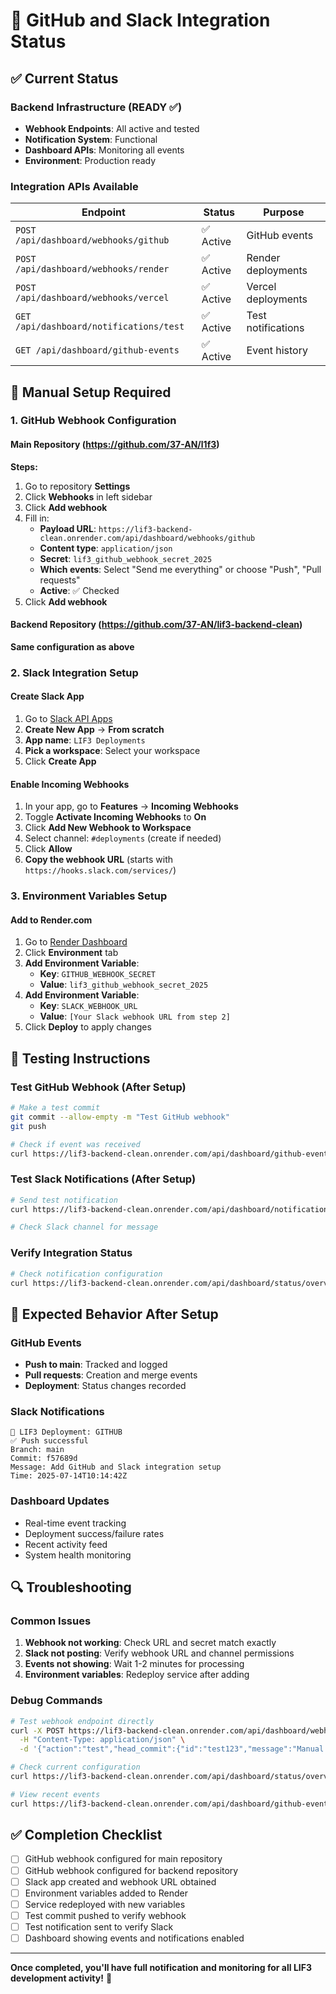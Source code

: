 # 🚀 GitHub and Slack Integration Status

## ✅ Current Status

### Backend Infrastructure (READY ✅)
- **Webhook Endpoints**: All active and tested
- **Notification System**: Functional
- **Dashboard APIs**: Monitoring all events
- **Environment**: Production ready

### Integration APIs Available
| Endpoint | Status | Purpose |
|----------|--------|---------|
| `POST /api/dashboard/webhooks/github` | ✅ Active | GitHub events |
| `POST /api/dashboard/webhooks/render` | ✅ Active | Render deployments |
| `POST /api/dashboard/webhooks/vercel` | ✅ Active | Vercel deployments |
| `GET /api/dashboard/notifications/test` | ✅ Active | Test notifications |
| `GET /api/dashboard/github-events` | ✅ Active | Event history |

## 🔧 Manual Setup Required

### 1. GitHub Webhook Configuration

#### Main Repository (https://github.com/37-AN/l1f3)
**Steps:**
1. Go to repository **Settings**
2. Click **Webhooks** in left sidebar
3. Click **Add webhook**
4. Fill in:
   - **Payload URL**: `https://lif3-backend-clean.onrender.com/api/dashboard/webhooks/github`
   - **Content type**: `application/json`
   - **Secret**: `lif3_github_webhook_secret_2025`
   - **Which events**: Select "Send me everything" or choose "Push", "Pull requests"
   - **Active**: ✅ Checked
5. Click **Add webhook**

#### Backend Repository (https://github.com/37-AN/lif3-backend-clean)
**Same configuration as above**

### 2. Slack Integration Setup

#### Create Slack App
1. Go to [Slack API Apps](https://api.slack.com/apps)
2. **Create New App** → **From scratch**
3. **App name**: `LIF3 Deployments`
4. **Pick a workspace**: Select your workspace
5. Click **Create App**

#### Enable Incoming Webhooks
1. In your app, go to **Features** → **Incoming Webhooks**
2. Toggle **Activate Incoming Webhooks** to **On**
3. Click **Add New Webhook to Workspace**
4. Select channel: `#deployments` (create if needed)
5. Click **Allow**
6. **Copy the webhook URL** (starts with `https://hooks.slack.com/services/`)

### 3. Environment Variables Setup

#### Add to Render.com
1. Go to [Render Dashboard](https://dashboard.render.com/web/srv-cqh5p5q3esus739ekkf0)
2. Click **Environment** tab
3. **Add Environment Variable**:
   - **Key**: `GITHUB_WEBHOOK_SECRET`
   - **Value**: `lif3_github_webhook_secret_2025`
4. **Add Environment Variable**:
   - **Key**: `SLACK_WEBHOOK_URL`
   - **Value**: `[Your Slack webhook URL from step 2]`
5. Click **Deploy** to apply changes

## 🧪 Testing Instructions

### Test GitHub Webhook (After Setup)
```bash
# Make a test commit
git commit --allow-empty -m "Test GitHub webhook"
git push

# Check if event was received
curl https://lif3-backend-clean.onrender.com/api/dashboard/github-events
```

### Test Slack Notifications (After Setup)
```bash
# Send test notification
curl https://lif3-backend-clean.onrender.com/api/dashboard/notifications/test

# Check Slack channel for message
```

### Verify Integration Status
```bash
# Check notification configuration
curl https://lif3-backend-clean.onrender.com/api/dashboard/status/overview
```

## 📱 Expected Behavior After Setup

### GitHub Events
- **Push to main**: Tracked and logged
- **Pull requests**: Creation and merge events
- **Deployment**: Status changes recorded

### Slack Notifications
```
🚀 LIF3 Deployment: GITHUB
✅ Push successful
Branch: main
Commit: f57689d
Message: Add GitHub and Slack integration setup
Time: 2025-07-14T10:14:42Z
```

### Dashboard Updates
- Real-time event tracking
- Deployment success/failure rates
- Recent activity feed
- System health monitoring

## 🔍 Troubleshooting

### Common Issues
1. **Webhook not working**: Check URL and secret match exactly
2. **Slack not posting**: Verify webhook URL and channel permissions
3. **Events not showing**: Wait 1-2 minutes for processing
4. **Environment variables**: Redeploy service after adding

### Debug Commands
```bash
# Test webhook endpoint directly
curl -X POST https://lif3-backend-clean.onrender.com/api/dashboard/webhooks/github \
  -H "Content-Type: application/json" \
  -d '{"action":"test","head_commit":{"id":"test123","message":"Manual test"}}'

# Check current configuration
curl https://lif3-backend-clean.onrender.com/api/dashboard/status/overview | jq '.notifications'

# View recent events
curl https://lif3-backend-clean.onrender.com/api/dashboard/github-events | jq '.events'
```

## ✅ Completion Checklist

- [ ] GitHub webhook configured for main repository
- [ ] GitHub webhook configured for backend repository  
- [ ] Slack app created and webhook URL obtained
- [ ] Environment variables added to Render
- [ ] Service redeployed with new variables
- [ ] Test commit pushed to verify webhook
- [ ] Test notification sent to verify Slack
- [ ] Dashboard showing events and notifications enabled

---

**Once completed, you'll have full notification and monitoring for all LIF3 development activity!** 🎉
